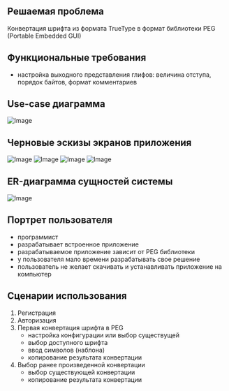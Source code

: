 ## Решаемая проблема
Конвертация шрифта из формата TrueType в формат библиотеки PEG (Portable Embedded GUI)

## Функциональные требования
- настройка выходного представления глифов: величина отступа, порядок байтов, формат комментариев

## Use-case диаграмма
![Image](docs/img/use-case-diagram.svg)

## Черновые эскизы экранов приложения
![Image](docs/img/registration_view.svg)
![Image](docs/img/auth_view.svg)
![Image](docs/img/converter_view.svg)
![Image](docs/img/settings_view.svg)

## ER-диаграмма сущностей системы
![Image](docs/img/er-diagram.svg) 

## Портрет пользователя
* программист 
* разрабатывает встроенное приложение
* разрабатываемое приложение зависит от PEG библиотеки
* у пользователя мало времени разрабатывать свое решение
* пользователь не желает скачивать и устанавливать приложение на компьютер
 

## Сценарии использования
1) Регистрация
2) Авторизация
3) Первая конвертация шрифта в PEG
	- настройка конфигурации или выбор существущей
	- выбор доступного шрифта
	- ввод символов (наблона)
	- копирование результата конвертации
4) Выбор ранее произведенной конвертации
	- выбор существующей конвертации
	- копирование результата конвертации
	